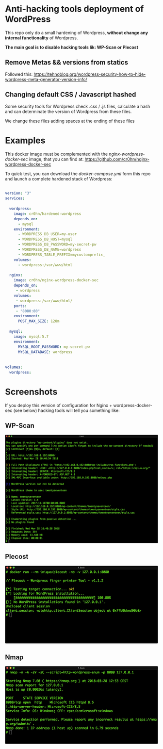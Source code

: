 # Anti-hacking tools deployment of WordPress

This repo only do a small hardening of Wordpress, **without change any internal functionality** of Wordpress.

**The main goal is to disable hacking tools lik: WP-Scan or Plecost**

## Remove Metas && versions from statics

Followed this: https://tehnoblog.org/wordpress-security-how-to-hide-wordpress-meta-generator-version-info/

## Changing default CSS / Javascript hashed

Some security tools for Wordpress check .css / .js files, calculate a hash and can determinate the version of Wordpress from these files.

We change these files adding spaces at the ending of these files

# Examples


This docker image must be complemented with the *nginx-wordpress-docker-sec* image, that you can find at: https://github.com/cr0hn/nginx-wordpress-docker-sec

To quick test, you can download the *docker-compose.yml* form this repo and launch a complete hardened stack of Wordpress:

```yaml

version: "3"
services:

  wordpress:
    image: cr0hn/hardened-wordpress
    depends_on:
      - mysql
    environment:
      - WORDPRESS_DB_USER=my-user
      - WORDPRESS_DB_HOST=mysql
      - WORDPRESS_DB_PASSWORD=my-secret-pw
      - WORDPRESS_DB_NAME=wordpress
      - WORDPRESS_TABLE_PREFIX=mycustomprefix_
    volumes:
      - wordpress:/var/www/html

  nginx:
    image: cr0hn/nginx-wordpress-docker-sec
    depends_on:
     - wordpress
    volumes:
     - wordpress:/var/www/html/
    ports:
     - "8080:80"
    environment:
      POST_MAX_SIZE: 128m

  mysql:
    image: mysql:5.7
    environment:
      MYSQL_ROOT_PASSWORD: my-secret-pw
      MYSQL_DATABASE: wordpress


volumes:
  wordpress:
```

# Screenshots

If you deploy this version of configuration for Nginx + wordpress-docker-sec (see below) hacking tools will tell you something like:

## WP-Scan

![WP-SCan](screenshots/wp-scan.jpg)

## Plecost

![Plecost](screenshots/plecost.jpg)

## Nmap

![Nmap](screenshots/nmap.jpg)